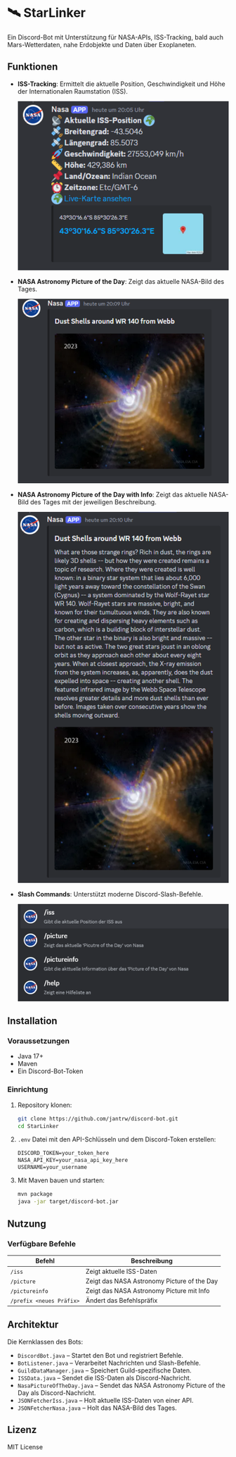 # 🛰 StarLinker

Ein Discord-Bot mit Unterstützung für NASA-APIs, ISS-Tracking, bald auch Mars-Wetterdaten, nahe Erdobjekte und Daten über Exoplaneten.

## Funktionen

- **ISS-Tracking**: Ermittelt die aktuelle Position, Geschwindigkeit und Höhe der Internationalen Raumstation (ISS).

  <img src="images/ISS_Output.png" alt="ISS-Output" width="500">

- **NASA Astronomy Picture of the Day**: Zeigt das aktuelle NASA-Bild des Tages.

  <img src="images/NasaPictureOfTheDay_Output.png" alt="NASA-Picture-Output" width="500">

- **NASA Astronomy Picture of the Day with Info**: Zeigt das aktuelle NASA-Bild des Tages mit der jeweiligen Beschreibung.

  <img src="images/NasaPictureOfTheDayInfo_Output.png" alt="NASA-Picture-Info-Output" width="500">

- **Slash Commands**: Unterstützt moderne Discord-Slash-Befehle.

   <img src="images/Slash_Command.png" alt="Slash_Command" width="500">

## Installation

### Voraussetzungen

- Java 17+
- Maven
- Ein Discord-Bot-Token

### Einrichtung

1. Repository klonen:
   ```sh
   git clone https://github.com/jantrw/discord-bot.git
   cd StarLinker
   ```
2. `.env` Datei mit den API-Schlüsseln und dem Discord-Token erstellen:
   ```env
   DISCORD_TOKEN=your_token_here
   NASA_API_KEY=your_nasa_api_key_here
   USERNAME=your_username
   ```
3. Mit Maven bauen und starten:
   ```sh
   mvn package
   java -jar target/discord-bot.jar
   ```

## Nutzung

### Verfügbare Befehle

| Befehl                   | Beschreibung                                |
| ------------------------ | ------------------------------------------- |
| `/iss`                   | Zeigt aktuelle ISS-Daten                    |
| `/picture`               | Zeigt das NASA Astronomy Picture of the Day |
| `/pictureinfo`           | Zeigt das NASA Astronomy Picture mit Info   |
| `/prefix <neues Präfix>` | Ändert das Befehlspräfix                    |

## Architektur

Die Kernklassen des Bots:

- `DiscordBot.java` – Startet den Bot und registriert Befehle.
- `BotListener.java` – Verarbeitet Nachrichten und Slash-Befehle.
- `GuildDataManager.java` – Speichert Guild-spezifische Daten.
- `ISSData.java` – Sendet die ISS-Daten als Discord-Nachricht.
- `NasaPictureOfTheDay.java` – Sendet das NASA Astronomy Picture of the Day als Discord-Nachricht.
- `JSONFetcherIss.java` – Holt aktuelle ISS-Daten von einer API.
- `JSONFetcherNasa.java` – Holt das NASA-Bild des Tages.

## Lizenz

MIT License

